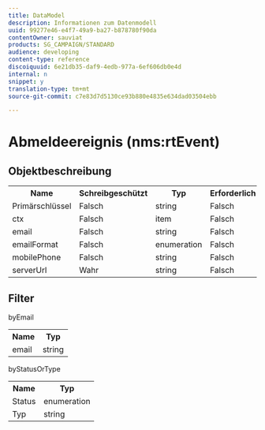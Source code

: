 ```yaml
---
title: DataModel
description: Informationen zum Datenmodell
uuid: 99277e46-e4f7-49a9-ba27-b878780f90da
contentOwner: sauviat
products: SG_CAMPAIGN/STANDARD
audience: developing
content-type: reference
discoiquuid: 6e21db35-daf9-4edb-977a-6ef606db0e4d
internal: n
snippet: y
translation-type: tm+mt
source-git-commit: c7e83d7d5130ce93b880e4835e634dad03504ebb

---
```



# Abmeldeereignis (nms:rtEvent)

## Objektbeschreibung

<table>
               <tr>
                  <th>Name</th>
                  <th>Schreibgeschützt</th>
                  <th>Typ</th>
                  <th>Erforderlich</th>
               </tr>
               <tr>
                  <td>Primärschlüssel</td>
                  <td>Falsch</td>
                  <td>string</td>
                  <td>Falsch</td>
               </tr>
               <tr>
                  <td>ctx</td>
                  <td>Falsch</td>
                  <td>item</td>
                  <td>Falsch</td>
               </tr>
               <tr>
                  <td>email</td>
                  <td>Falsch</td>
                  <td>string</td>
                  <td>Falsch</td>
               </tr>
               <tr>
                  <td>emailFormat</td>
                  <td>Falsch</td>
                  <td>enumeration</td>
                  <td>Falsch</td>
               </tr>
               <tr>
                  <td>mobilePhone</td>
                  <td>Falsch</td>
                  <td>string</td>
                  <td>Falsch</td>
               </tr>
               <tr>
                  <td>serverUrl</td>
                  <td>Wahr</td>
                  <td>string</td>
                  <td>Falsch</td>
               </tr>
            </table>

## Filter

byEmail

<table>
    <tr>
    <th>Name</th>
    <th>Typ</th>
    </tr>
    <tr>
    <td>email</td>
    <td>string</td>
    </tr>
</table>

byStatusOrType

<table>
        <tr>
        <th>Name</th>
        <th>Typ</th>
        </tr>
        <tr>
        <td>Status</td>
        <td>enumeration</td>
        </tr>
        <tr>
        <td>Typ</td>
        <td>string</td>
        </tr>
    </table>